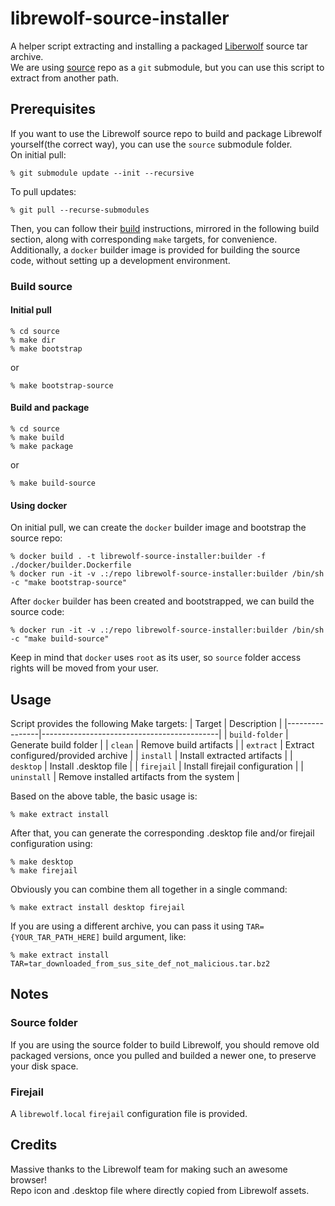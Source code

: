 # librewolf-source-installer
A helper script extracting and installing a packaged [Liberwolf](https://librewolf.net/) source tar archive.
<br>
We are using [source](https://codeberg.org/librewolf/source) repo as a `git` submodule, but you can use this
script to extract from another path.

## Prerequisites
If you want to use the Librewolf source repo to build and package Librewolf yourself(the correct way),
you can use the `source` submodule folder.
<br>
On initial pull:
```
% git submodule update --init --recursive
```
To pull updates:
```
% git pull --recurse-submodules
```
Then, you can follow their [build](https://codeberg.org/librewolf/source#building-with-this-repository)
instructions, mirrored in the following build section, along with corresponding `make` targets, for convenience.
<br>
Additionally, a `docker` builder image is provided for building the source code,
without setting up a development environment.
### Build source
#### Initial pull
```
% cd source
% make dir
% make bootstrap
```
or
```
% make bootstrap-source
```
#### Build and package
```
% cd source
% make build
% make package
```
or
```
% make build-source
```
#### Using docker
On initial pull, we can create the `docker` builder image and bootstrap the source repo:
```
% docker build . -t librewolf-source-installer:builder -f ./docker/builder.Dockerfile
% docker run -it -v .:/repo librewolf-source-installer:builder /bin/sh -c "make bootstrap-source"
```
After `docker` builder has been created and bootstrapped, we can build the source code:
```
% docker run -it -v .:/repo librewolf-source-installer:builder /bin/sh -c "make build-source"
```
Keep in mind that `docker` uses `root` as its user, so `source` folder access rights will be moved from your user.

## Usage
Script provides the following Make targets:
| Target         | Description                                |
|----------------|--------------------------------------------|
| `build-folder` | Generate build folder                      |
| `clean`        | Remove build artifacts                     |
| `extract`      | Extract configured/provided archive        |
| `install`      | Install extracted artifacts                |
| `desktop`      | Install .desktop file                      |
| `firejail`     | Install firejail configuration             |
| `uninstall`    | Remove installed artifacts from the system |

Based on the above table, the basic usage is:
```
% make extract install
```
After that, you can generate the corresponding .desktop file and/or firejail
configuration using:
```
% make desktop
% make firejail
```
Obviously you can combine them all together in a single command:
```
% make extract install desktop firejail
```
If you are using a different archive, you can pass it using `TAR={YOUR_TAR_PATH_HERE]`
build argument, like:
```
% make extract install TAR=tar_downloaded_from_sus_site_def_not_malicious.tar.bz2
```

## Notes
### Source folder
If you are using the source folder to build Librewolf, you should remove old packaged
versions, once you pulled and builded a newer one, to preserve your disk space.
### Firejail
A `librewolf.local` `firejail` configuration file is provided.

## Credits
Massive thanks to the Librewolf team for making such an awesome browser!
<br>
Repo icon and .desktop file where directly copied from Librewolf assets.
